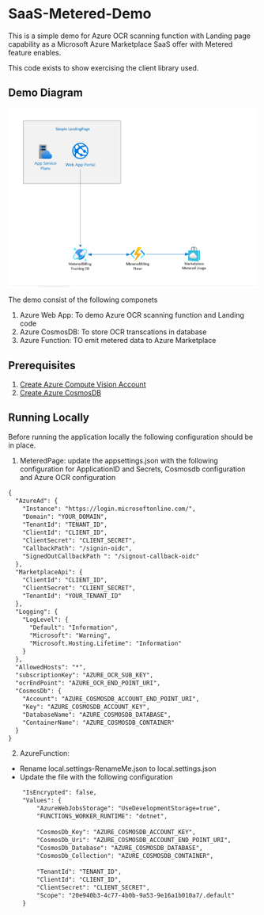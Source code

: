 # SaaS-Metered-Demo

This is a simple demo for Azure OCR scanning function with Landing page capability as a Microsoft Azure Marketplace SaaS offer with Metered feature enables.

This code exists to show exercising the client library used.

## Demo Diagram
![SaaS Metered](./images/Diagram.png)

The demo consist of the following componets
1. Azure Web App: To demo Azure OCR scanning function and Landing code
2. Azure CosmosDB: To store OCR transcations in database
3. Azure Function: TO emit metered data to Azure Marketplace


## Prerequisites
1. [Create Azure Compute Vision Account](https://docs.microsoft.com/en-us/azure/cognitive-services/computer-vision/quickstarts-sdk/client-library?tabs=visual-studio&pivots=programming-language-csharp)
2. [Create Azure CosmosDB](https://docs.microsoft.com/en-us/azure/cosmos-db/introduction)


## Running Locally
Before running the application locally the following configuration should be in place.
1. MeteredPage: update the appsettings.json with the following configuration for ApplicationID and Secrets, Cosmosdb configuration and Azure OCR configuration
```
{
  "AzureAd": {
    "Instance": "https://login.microsoftonline.com/",
    "Domain": "YOUR_DOMAIN",
    "TenantId": "TENANT_ID",
    "ClientId": "CLIENT_ID",
    "ClientSecret": "CLIENT_SECRET",
    "CallbackPath": "/signin-oidc",
    "SignedOutCallbackPath ": "/signout-callback-oidc"
  },
  "MarketplaceApi": {
    "ClientId": "CLIENT_ID",
    "ClientSecret": "CLIENT_SECRET",
    "TenantId": "YOUR_TENANT_ID"
  },
  "Logging": {
    "LogLevel": {
      "Default": "Information",
      "Microsoft": "Warning",
      "Microsoft.Hosting.Lifetime": "Information"
    }
  },
  "AllowedHosts": "*",
  "subscriptionKey": "AZURE_OCR_SUB_KEY",
  "ocrEndPoint": "AZURE_OCR_END_POINT_URI",
  "CosmosDb": {
    "Account": "AZURE_COSMOSDB_ACCOUNT_END_POINT_URI",
    "Key": "AZURE_COSMOSDB_ACCOUNT_KEY",
    "DatabaseName": "AZURE_COSMOSDB_DATABASE",
    "ContainerName": "AZURE_COSMOSDB_CONTAINER"
  }
}
```

2. AzureFunction: 
- Rename local.settings-RenameMe.json  to local.settings.json
- Update the file with the following configuration
```
    "IsEncrypted": false,
    "Values": {
        "AzureWebJobsStorage": "UseDevelopmentStorage=true",
        "FUNCTIONS_WORKER_RUNTIME": "dotnet",
        
        "CosmosDb_Key": "AZURE_COSMOSDB_ACCOUNT_KEY",
        "CosmosDb_Uri": "AZURE_COSMOSDB_ACCOUNT_END_POINT_URI",
        "CosmosDb_Database": "AZURE_COSMOSDB_DATABASE",
        "CosmosDb_Collection": "AZURE_COSMOSDB_CONTAINER",

        "TenantId": "TENANT_ID",
        "ClientId": "CLIENT_ID",
        "ClientSecret": "CLIENT_SECRET",
        "Scope": "20e940b3-4c77-4b0b-9a53-9e16a1b010a7/.default"
    }
```

